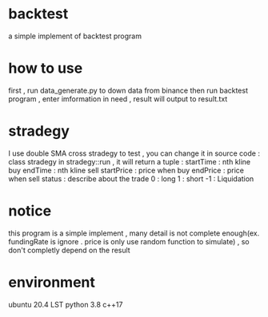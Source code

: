# backtest
a simple implement of backtest program
# how to use
first , run data_generate.py to down data from binance
then run backtest program , enter imformation in need , result will output to result.txt
# stradegy
I use double SMA cross stradegy to test , you can change it in source code : class stradegy
in stradegy::run , it will return a tuple : 
    startTime : nth kline buy
    endTime : nth kline sell 
    startPrice : price when buy
    endPrice : price when sell
    status : describe about the trade 
        0 : long 
        1 : short 
        -1 : Liquidation
# notice
this program is a simple implement , many detail is not complete enough(ex. fundingRate is ignore . price is only use random function to simulate) , so don't completly depend on the result
# environment
ubuntu 20.4 LST
python 3.8
c++17
